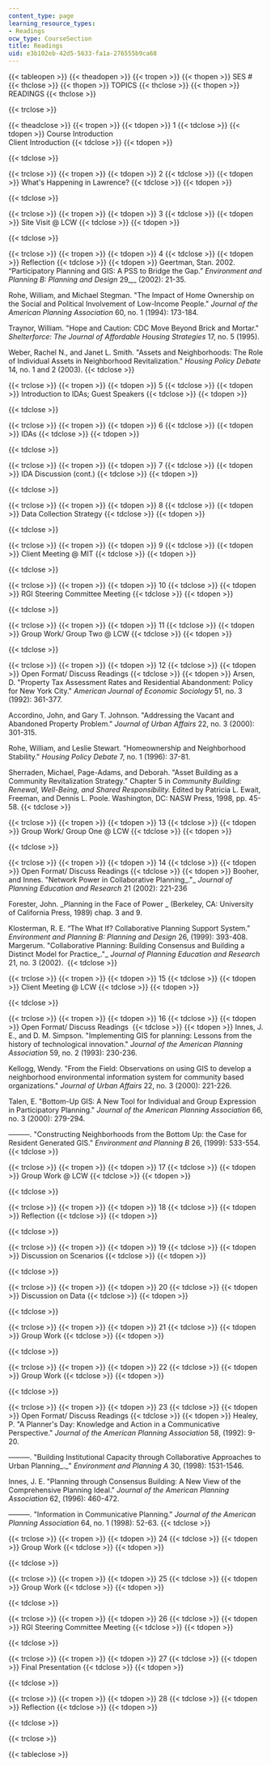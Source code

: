 ```yaml
---
content_type: page
learning_resource_types:
- Readings
ocw_type: CourseSection
title: Readings
uid: e3b102eb-42d5-5633-fa1a-276555b9ca68
---
```


{{< tableopen >}}
{{< theadopen >}}
{{< tropen >}}
{{< thopen >}}
SES #
{{< thclose >}}
{{< thopen >}}
TOPICS
{{< thclose >}}
{{< thopen >}}
READINGS
{{< thclose >}}

{{< trclose >}}

{{< theadclose >}}
{{< tropen >}}
{{< tdopen >}}
1
{{< tdclose >}}
{{< tdopen >}}
Course Introduction  
Client Introduction
{{< tdclose >}}
{{< tdopen >}}

{{< tdclose >}}

{{< trclose >}}
{{< tropen >}}
{{< tdopen >}}
2
{{< tdclose >}}
{{< tdopen >}}
What's Happening in Lawrence?
{{< tdclose >}}
{{< tdopen >}}

{{< tdclose >}}

{{< trclose >}}
{{< tropen >}}
{{< tdopen >}}
3
{{< tdclose >}}
{{< tdopen >}}
Site Visit @ LCW
{{< tdclose >}}
{{< tdopen >}}

{{< tdclose >}}

{{< trclose >}}
{{< tropen >}}
{{< tdopen >}}
4
{{< tdclose >}}
{{< tdopen >}}
Reflection
{{< tdclose >}}
{{< tdopen >}}
Geertman, Stan. 2002. “Participatory Planning and GIS: A PSS to Bridge the Gap.” _Environment and Planning B: Planning and Design_ 29_,_ (2002): 21-35.  
  
Rohe, William, and Michael Stegman. "The Impact of Home Ownership on the Social and Political Involvement of Low-Income People." _Journal of the American Planning Association_ 60, no. 1 (1994): 173-184.  
  
Traynor, William. "Hope and Caution: CDC Move Beyond Brick and Mortar." _Shelterforce: The Journal of Affordable Housing Strategies_ 17, no. 5 (1995).  
  
Weber, Rachel N., and Janet L. Smith. "Assets and Neighborhoods: The Role of Individual Assets in Neighborhood Revitalization." _Housing Policy Debate_ 14, no. 1 and 2 (2003).
{{< tdclose >}}

{{< trclose >}}
{{< tropen >}}
{{< tdopen >}}
5
{{< tdclose >}}
{{< tdopen >}}
Introduction to IDAs; Guest Speakers
{{< tdclose >}}
{{< tdopen >}}

{{< tdclose >}}

{{< trclose >}}
{{< tropen >}}
{{< tdopen >}}
6
{{< tdclose >}}
{{< tdopen >}}
IDAs
{{< tdclose >}}
{{< tdopen >}}

{{< tdclose >}}

{{< trclose >}}
{{< tropen >}}
{{< tdopen >}}
7
{{< tdclose >}}
{{< tdopen >}}
IDA Discussion (cont.)
{{< tdclose >}}
{{< tdopen >}}

{{< tdclose >}}

{{< trclose >}}
{{< tropen >}}
{{< tdopen >}}
8
{{< tdclose >}}
{{< tdopen >}}
Data Collection Strategy
{{< tdclose >}}
{{< tdopen >}}

{{< tdclose >}}

{{< trclose >}}
{{< tropen >}}
{{< tdopen >}}
9
{{< tdclose >}}
{{< tdopen >}}
Client Meeting @ MIT
{{< tdclose >}}
{{< tdopen >}}

{{< tdclose >}}

{{< trclose >}}
{{< tropen >}}
{{< tdopen >}}
10
{{< tdclose >}}
{{< tdopen >}}
RGI Steering Committee Meeting
{{< tdclose >}}
{{< tdopen >}}

{{< tdclose >}}

{{< trclose >}}
{{< tropen >}}
{{< tdopen >}}
11
{{< tdclose >}}
{{< tdopen >}}
Group Work/ Group Two @ LCW
{{< tdclose >}}
{{< tdopen >}}

{{< tdclose >}}

{{< trclose >}}
{{< tropen >}}
{{< tdopen >}}
12
{{< tdclose >}}
{{< tdopen >}}
Open Format/ Discuss Readings
{{< tdclose >}}
{{< tdopen >}}
Arsen, D. "Property Tax Assessment Rates and Residential Abandonment: Policy for New York City." _American Journal of Economic Sociology_ 51, no. 3 (1992): 361-377.  
  
Accordino, John, and Gary T. Johnson. "Addressing the Vacant and Abandoned Property Problem." _Journal of Urban Affairs_ 22, no. 3 (2000): 301-315.  
  
Rohe, William, and Leslie Stewart. "Homeownership and Neighborhood Stability." _Housing Policy Debate_ 7, no. 1 (1996): 37-81.  
  
Sherraden, Michael, Page-Adams, and Deborah. "Asset Building as a Community Revitalization Strategy.” Chapter 5 in _Community Building: Renewal, Well-Being, and Shared Responsibility._ Edited by Patricia L. Ewait, Freeman, and Dennis L. Poole. Washington, DC: NASW Press, 1998, pp. 45-58.
{{< tdclose >}}

{{< trclose >}}
{{< tropen >}}
{{< tdopen >}}
13
{{< tdclose >}}
{{< tdopen >}}
Group Work/ Group One @ LCW
{{< tdclose >}}
{{< tdopen >}}

{{< tdclose >}}

{{< trclose >}}
{{< tropen >}}
{{< tdopen >}}
14
{{< tdclose >}}
{{< tdopen >}}
Open Format/ Discuss Readings
{{< tdclose >}}
{{< tdopen >}}
Booher, and Innes. "Network Power in Collaborative Planning_."_ _Journal of Planning Education and Research_ 21 (2002): 221-236  
  
Forester, John. _Planning in the Face of Power _ (Berkeley, CA: University of California Press, 1989) chap. 3 and 9.  
  
Klosterman, R. E. “The What If? Collaborative Planning Support System.” _Environment and Planning B: Planning and Design_ 26, (1999): 393-408.  Margerum. "Collaborative Planning: Building Consensus and Building a Distinct Model for Practice_."_ _Journal of Planning Education and Research_ 21, no. 3 (2002). 
{{< tdclose >}}

{{< trclose >}}
{{< tropen >}}
{{< tdopen >}}
15
{{< tdclose >}}
{{< tdopen >}}
Client Meeting @ LCW
{{< tdclose >}}
{{< tdopen >}}

{{< tdclose >}}

{{< trclose >}}
{{< tropen >}}
{{< tdopen >}}
16
{{< tdclose >}}
{{< tdopen >}}
Open Format/ Discuss Readings 
{{< tdclose >}}
{{< tdopen >}}
Innes, J. E., and D. M. Simpson. "Implementing GIS for planning: Lessons from the history of technological innovation." _Journal of the American Planning Association_ 59, no. 2 (1993): 230-236.  
  
Kellogg, Wendy. "From the Field: Observations on using GIS to develop a neighborhood environmental information system for community based organizations." _Journal of Urban Affairs_ 22, no. 3 (2000): 221-226.  
  
Talen, E. "Bottom-Up GIS: A New Tool for Individual and Group Expression in Participatory Planning." _Journal of the American Planning Association_ 66, no. 3 (2000): 279-294.  
  
———. "Constructing Neighborhoods from the Bottom Up: the Case for Resident Generated GIS." _Environment and Planning B_ 26, (1999): 533-554.
{{< tdclose >}}

{{< trclose >}}
{{< tropen >}}
{{< tdopen >}}
17
{{< tdclose >}}
{{< tdopen >}}
Group Work @ LCW
{{< tdclose >}}
{{< tdopen >}}

{{< tdclose >}}

{{< trclose >}}
{{< tropen >}}
{{< tdopen >}}
18
{{< tdclose >}}
{{< tdopen >}}
Reflection
{{< tdclose >}}
{{< tdopen >}}

{{< tdclose >}}

{{< trclose >}}
{{< tropen >}}
{{< tdopen >}}
19
{{< tdclose >}}
{{< tdopen >}}
Discussion on Scenarios
{{< tdclose >}}
{{< tdopen >}}

{{< tdclose >}}

{{< trclose >}}
{{< tropen >}}
{{< tdopen >}}
20
{{< tdclose >}}
{{< tdopen >}}
Discussion on Data
{{< tdclose >}}
{{< tdopen >}}

{{< tdclose >}}

{{< trclose >}}
{{< tropen >}}
{{< tdopen >}}
21
{{< tdclose >}}
{{< tdopen >}}
Group Work
{{< tdclose >}}
{{< tdopen >}}

{{< tdclose >}}

{{< trclose >}}
{{< tropen >}}
{{< tdopen >}}
22
{{< tdclose >}}
{{< tdopen >}}
Group Work
{{< tdclose >}}
{{< tdopen >}}

{{< tdclose >}}

{{< trclose >}}
{{< tropen >}}
{{< tdopen >}}
23
{{< tdclose >}}
{{< tdopen >}}
Open Format/ Discuss Readings
{{< tdclose >}}
{{< tdopen >}}
Healey, P. "A Planner's Day: Knowledge and Action in a Communicative Perspective." _Journal of the American Planning Association_ 58, (1992): 9-20.  
  
———. "Building Institutional Capacity through Collaborative Approaches to Urban Planning_._" _Environment and Planning A_ 30, (1998): 1531-1546.  
  
Innes, J. E. "Planning through Consensus Building: A New View of the Comprehensive Planning Ideal." _Journal of the American Planning Association_ 62, (1996): 460-472.  
  
———. "Information in Communicative Planning." _Journal of the American Planning Association_ 64, no. 1 (1998): 52-63.
{{< tdclose >}}

{{< trclose >}}
{{< tropen >}}
{{< tdopen >}}
24
{{< tdclose >}}
{{< tdopen >}}
Group Work
{{< tdclose >}}
{{< tdopen >}}

{{< tdclose >}}

{{< trclose >}}
{{< tropen >}}
{{< tdopen >}}
25
{{< tdclose >}}
{{< tdopen >}}
Group Work
{{< tdclose >}}
{{< tdopen >}}

{{< tdclose >}}

{{< trclose >}}
{{< tropen >}}
{{< tdopen >}}
26
{{< tdclose >}}
{{< tdopen >}}
RGI Steering Committee Meeting
{{< tdclose >}}
{{< tdopen >}}

{{< tdclose >}}

{{< trclose >}}
{{< tropen >}}
{{< tdopen >}}
27
{{< tdclose >}}
{{< tdopen >}}
Final Presentation
{{< tdclose >}}
{{< tdopen >}}

{{< tdclose >}}

{{< trclose >}}
{{< tropen >}}
{{< tdopen >}}
28
{{< tdclose >}}
{{< tdopen >}}
Reflection
{{< tdclose >}}
{{< tdopen >}}

{{< tdclose >}}

{{< trclose >}}

{{< tableclose >}}